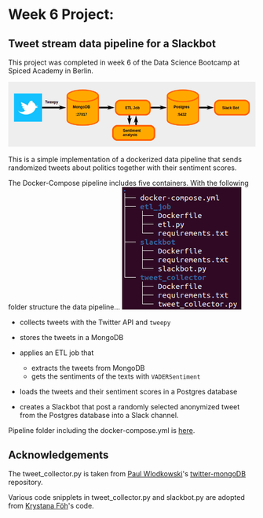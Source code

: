 # Week 6 Project:

## Tweet stream data pipeline for a Slackbot

This project was completed in week 6 of the Data Science Bootcamp at Spiced Academy in Berlin.

![pipeline](structure.png)

This is a simple implementation of a dockerized data pipeline that sends randomized tweets about politics together with their sentiment scores.

The Docker-Compose pipeline includes five containers. With the following folder structure the data pipeline...
![FolderTree](fol_str_tre.png)

- collects tweets with the Twitter API and ```tweepy```

- stores the tweets in a MongoDB
- applies an ETL job that
  - extracts the tweets from MongoDB
  - gets the sentiments of the texts with ```VADERSentiment```
- loads the tweets and their sentiment scores in a Postgres database
- creates a Slackbot that post a randomly selected anonymized tweet from the Postgres database into a Slack channel.

Pipeline folder including the docker-compose.yml is [here](docker_compose).

## Acknowledgements

The tweet_collector.py is taken from [Paul Wlodkowski](https://github.com/pawlodkowski)'s [twitter-mongoDB](https://github.com/pawlodkowski/twitter-mongoDB) repository.

Various code snipplets in tweet_collector.py and slackbot.py are adopted from [Krystana Föh](https://github.com/Krystana)'s code.
